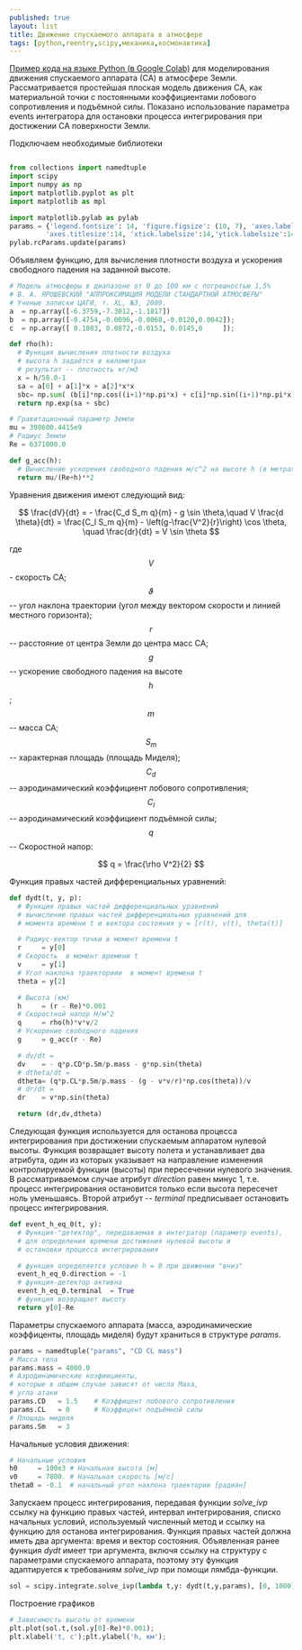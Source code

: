 ```yaml
---
published: true
layout: list
title: Движение спускаемого аппарата в атмосфере
tags: [python,reentry,scipy,механика,космонавтика]
---
```


[Пример кода на языке Python (в Google Colab)](https://colab.research.google.com/drive/1DNHw0QF37joA6c7Yr6lfn44cbApqZ2KB) для моделирования движения спускаемого аппарата (СА) в атмосфере Земли. Рассматривается простейшая плоская модель движения СА, как материальной точки с постоянными коэффициентами лобового сопротивления и подъёмной силы. Показано использование параметра events интегратора для остановки процесса интегрирования при достижении СА поверхности Земли.

Подключаем необходимые библиотеки

~~~python

from collections import namedtuple
import scipy
import numpy as np
import matplotlib.pyplot as plt
import matplotlib as mpl

import matplotlib.pylab as pylab
params = {'legend.fontsize': 14, 'figure.figsize': (10, 7), 'axes.labelsize': 14,
         'axes.titlesize':14, 'xtick.labelsize':14,'ytick.labelsize':14}
pylab.rcParams.update(params)

~~~

Объявляем функцию, для вычисления плотности воздуха и ускорения свободного падения на заданной высоте.

~~~python
# Модель атмосферы в диапазоне от 0 до 100 км с погрешностью 1,5%
# В. А. ЯРОШЕВСКИЙ "АППРОКСИМАЦИЯ МОДЕЛИ СТАНДАРТНОЙ АТМОСФЕРЫ"
# Ученые записки ЦАГИ, т. XL, №3, 2009.
a  = np.array([-6.3759,-7.3012,-1.1817])
b  = np.array([-0.4754,-0.0096,-0.0068,-0.0120,0.0042]);
c  = np.array([ 0.1803, 0.0872,-0.0153, 0.0145,0     ]);

def rho(h):
  # Функция вычисления плотности воздуха
  # высота h задаётся в километрах
  # результат -- плотность кг/м3
  x = h/50.0-1
  sa = a[0] + a[1]*x + a[2]*x*x
  sbc= np.sum( (b[i]*np.cos((i+1)*np.pi*x) + c[i]*np.sin((i+1)*np.pi*x) for i in range(5)) )
  return np.exp(sa + sbc)

# Гравитационный параметр Земли
mu = 398600.4415e9
# Радиус Земли
Re = 6371000.0

def g_acc(h):
  # Вычисление ускорения свободного падения м/с^2 на высоте h (в метрах)
  return mu/(Re+h)**2
~~~

Уравнения движения имеют следующий вид:

$$
\frac{dV}{dt} = - \frac{C_d S_m q}{m} - g \sin \theta,\quad V \frac{d \theta}{dt} = \frac{C_l S_m q}{m} - \left(g-\frac{V^2}{r}\right) \cos \theta, \quad \frac{dr}{dt} = V \sin \theta
$$

где $$V$$ - скорость СА; $$\vartheta$$ -- угол наклона траектории (угол между вектором скорости и линией местного горизонта); $$r$$ -- расстояние от центра Земли до центра масс СА; $$g$$ -- ускорение свободного падения на высоте $$h$$; $$m$$ -- масса СА; $$S_m$$ -- характерная площадь (площадь Миделя); $$C_d$$ -- аэродинамический коэффициент лобового сопротивления; $$C_l$$ -- аэродинамический коэффициент подъёмной силы; $$q$$ -- Скоростной напор:

$$
q = \frac{\rho V^2}{2}
$$

Функция правых частей дифференциальных уравнений:

~~~python
def dydt(t, y, p):  
  # Функция правых частей дифференциальных уравнений
  # вычисление правых частей дифференциальных уравнений для
  # момента времени t и вектора состояния y = [r(t), v(t), theta(t)]

  # Радиус-вектор точки в момент времени t
  r     = y[0]
  # Скорость  в момент времени t
  v     = y[1]
  # Угол наклона траекториии  в момент времени t  
  theta = y[2]

  # Высота (км)
  h     = (r - Re)*0.001
  # Скоростной напор Н/м^2
  q     = rho(h)*v*v/2  
  # Ускорение свободного падения
  g     = g_acc(r - Re)

  # dv/dt =   
  dv    = - q*p.CD*p.Sm/p.mass - g*np.sin(theta)
  # dtheta/dt =   
  dtheta= (q*p.CL*p.Sm/p.mass - (g - v*v/r)*np.cos(theta))/v
  # dr/dt =    
  dr    = v*np.sin(theta)

  return (dr,dv,dtheta)
~~~

Следующая функция используется для останова процесса интегрирования при достижении спускаемым аппаратом нулевой высоты. Функция возвращает высоту полета и устанавливает два атрибута, один из которых указывает на направление изменения контролируемой функции (высоты) при пересечении нулевого значения. В рассматриваемом случае атрибут *direction* равен минус 1, т.е. процесс интегрирования остановится только если высота пересечет ноль уменьшаясь. Второй атрибут -- *terminal* предписывает остановить процесс интегрирования.      

~~~python
def event_h_eq_0(t, y):
  # Функция-"детектор", передаваемая в интегратор (параметр events),
  # для определения времени достижения нулевой высоты и
  # остановки процесса интегрирования  

  # функция определяется условие h = 0 при движении "вниз"
  event_h_eq_0.direction = -1
  # функция-детектор активна
  event_h_eq_0.terminal  = True  
  # функция возвращает высоту  
  return y[0]-Re  
~~~

Параметры спускаемого аппарата (масса, аэродинамические коэффиценты, площадь миделя) будут храниться в структуре *params*.

~~~python
params = namedtuple("params", "CD CL mass")
# Масса тела
params.mass = 4000.0
# Аэродинамические коэфиициенты,
# которые в общем случае зависят от числа Маха,
# угла атаки
params.CD   = 1.5    # Коэффицент лобового сопротивления
params.CL   = 0      # Коэффицент подъёмной силы
# Площадь миделя
params.Sm   = 3      
~~~

Начальные условия движения:

~~~python
# Начальные условия
h0     = 100e3 # Начальная высота [м]
v0     = 7800. # Начальная скорость [м/c]
theta0 = -0.1  # начальный угол наклона траектории [радиан]
~~~

Запускаем процесс интегрирования, передавая функции *solve_ivp* ссылку на функцию правых частей, интервал интегрирования, списко начальных условий, используемый численный метод и ссылку на функцию для останова интегрирования. Функция правых частей должна иметь два аргумента: время и вектор состояния. Объявленная ранее функция *dydt* имеет три аргумента, включя ссылку на структуру с параметрами спускаемого аппарата, поэтому эту функция адаптируется к требованиям *solve_ivp* при помощи лямбда-функции.     

~~~python
sol = scipy.integrate.solve_ivp(lambda t,y: dydt(t,y,params), [0, 1000], [Re+h0, v0, theta0], method='LSODA', events = event_h_eq_0, rtol = 1e-8)
~~~

Построение графиков

~~~python
# Зависимость высоты от времени
plt.plot(sol.t,(sol.y[0]-Re)*0.001);
plt.xlabel('t, c');plt.ylabel('h, км');
~~~
